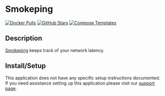 # Smokeping

[![Docker Pulls](https://img.shields.io/docker/pulls/linuxserver/smokeping?style=flat-square&color=607D8B&label=docker%20pulls&logo=docker)](https://hub.docker.com/r/linuxserver/smokeping)
[![GitHub Stars](https://img.shields.io/github/stars/linuxserver/docker-smokeping?style=flat-square&color=607D8B&label=github%20stars&logo=github)](https://github.com/linuxserver/docker-smokeping)
[![Compose Templates](https://img.shields.io/static/v1?style=flat-square&color=607D8B&label=compose&message=templates)](https://github.com/GhostWriters/DockSTARTer/tree/master/compose/.apps/smokeping)

## Description

[Smokeping](https://oss.oetiker.ch/smokeping/) keeps track of your network
latency.

## Install/Setup

This application does not have any specific setup instructions documented. If
you need assistance setting up this application please visit our
[support page](https://dockstarter.com/basics/support/).
